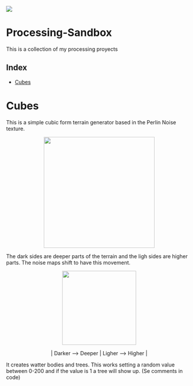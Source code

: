 <p align="left">
<img src="https://img.shields.io/badge/STATUS-IN%20DEVELOPMENT-green">
</p>

# Processing-Sandbox

This is a collection of my processing proyects 

## Index
   * [Cubes](#Cubes)
   
# Cubes
This is a simple cubic form terrain generator based in the Perlin Noise texture.

<p align="center">
    <img width="300" height="300" src="https://user-images.githubusercontent.com/92734840/200025988-b6d5b589-a744-40bf-aa7f-7e32eb7557b8.gif">
</p>

The dark sides are deeper parts of the terrain and the ligh sides are higher parts. 
The noise maps shift to have this movement.
<p align="center">
    <img width="200" height="200" src="https://upload.wikimedia.org/wikipedia/commons/8/8b/PerlinNoise2d.png">
</p>

<p align="center">
  <h>| Darker --> Deeper | Ligher --> Higher |  </h>
</p>

It creates watter bodies and trees. This works setting a random value between 0-200 and if the value is 1 a tree will show up. (Se comments in code)




